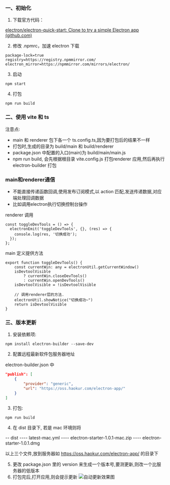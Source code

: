 ### 一、初始化

1. 下载官方代码：

[electron/electron-quick-start: Clone to try a simple Electron app (github.com)](https://github.com/electron/electron-quick-start)

2. 修改 .npmrc，加速 electron 下载

```
package-lock=true
registry=https://registry.npmmirror.com/
electron_mirror=https://npmmirror.com/mirrors/electron/
```

3. 启动

```
npm start
```

4. 打包

```
npm run build
```

### 二、使用 vite 和 ts

注意点:

- main 和 renderer 包下各一个 ts.config.ts,因为要打包后的结果不一样
- 打包时,生成的目录为 build/main 和 build/renderer
- package.json 中配置的入口(main)为 build/main/main.js
- npm run build, 会先根据根目录 vite.config.js 打包renderer 应用,然后再执行 electron-builder 打包

### main和renderer通信

- 不能直接传递函数回调,使用发布订阅模式,以 action 匹配,发送传递数据,对应端处理回调数据
- 比如调用electron执行切换控制台操作

renderer 调用
```
const toggleDevTools = () => {
  electronEmit('toggleDevTools', {}, (res) => {
    console.log(res, '切换成功');
  });
};
```

main 定义提供方法

```
export function toggleDevTools() {
    const currentWin: any = electronUtil.getCurrentWindow()
    isDevtoolVisible
        ? currentWin.closeDevTools()
        : currentWin.openDevTools()
    isDevtoolVisible = !isDevtoolVisible

    // 调用renderer层的方法.
    electronUtil.showNotice("切换成功~")
    return isDevtoolVisible
}
```

### 三、版本更新

1. 安装依赖项:

```
npm install electron-builder --save-dev
```

2. 配置远程最新软件包服务器地址

electron-builder.json 中

```json
"publish": [
    {
        "provider": "generic",
        "url": "https://oss.haokur.com/electron-app/"
    }
]
```

3. 打包:

```
npm run build
```

4. 在 dist 目录下, 若是 mac 环境则将

-- dist
---- latest-mac.yml
---- electron-starter-1.0.1-mac.zip
---- electron-starter-1.0.1.dmg

以上三个文件,放到服务器如 https://oss.haokur.com/electron-app/ 的目录下

5. 更改 package.json 里的 version 来生成一个版本号,要测更新,则改一个比服务器的低版本
6. 打包完后,打开应用,则会提示更新
![自动更新效果图](https://oss.haokur.com/github/electron-update.png)
